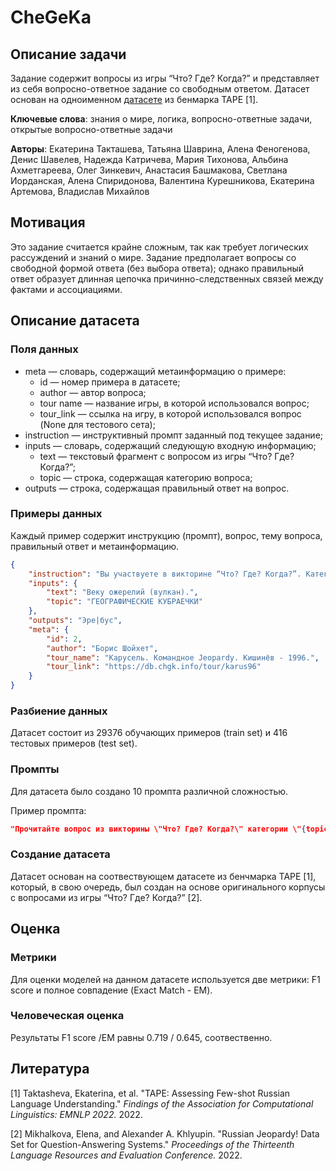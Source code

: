 # CheGeKa

## Описание задачи

Задание содержит вопросы из игры “Что? Где? Когда?” и представляет из себя вопросно-ответное задание со свободным ответом. Датасет основан на одноименном [датасете](https://tape-benchmark.com/datasets.html#chegeka) из бенмарка TAPE [1].

**Ключевые слова**: знания о мире, логика, вопросно-ответные задачи, открытые вопросно-ответные задачи

**Авторы**: Екатерина Такташева, Татьяна Шаврина, Алена Феногенова, Денис Шавелев, Надежда Катричева, Мария Тихонова, Альбина Ахметгареева, Олег Зинкевич, Анастасия Башмакова, Светлана Иорданская, Алена Спиридонова, Валентина Курешникова, Екатерина Артемова, Владислав Михайлов

## Мотивация

Это задание считается крайне сложным, так как требует логических рассуждений и знаний о мире. Задание предполагает вопросы со свободной формой ответа (без выбора ответа); однако правильный ответ образует длинная цепочка причинно-следственных связей между фактами и ассоциациями.

## Описание датасета

### Поля данных

- meta — словарь, содержащий метаинформацию о примере:
    - id — номер примера в датасете;
    - author — автор вопроса;
    - tour name — название игры, в которой использовался вопрос;
    - tour_link — ссылка на игру, в которой использовался вопрос (None для тестового сета);
- instruction — инструктивный промпт заданный под текущее задание;
- inputs — словарь, содержащий следующую входную информацию;
    - text — текстовый фрагмент с вопросом из игры “Что? Где? Когда?”;
    - topic — строка, содержащая категорию вопроса;
- outputs — строка, содержащая правильный ответ на вопрос.

### Примеры данных

Каждый пример содержит инструкцию (промпт), вопрос, тему вопроса, правильный ответ и метаинформацию.

```json
{
    "instruction": "Вы участвуете в викторине “Что? Где? Когда?”. Категория вопроса: {topic}\nВнимательно прочитайте и ответьте на него только словом или фразой. Вопрос: {text}\nОтвет:",
    "inputs": {
        "text": "Веку ожерелий (вулкан).",
        "topic": "ГЕОГРАФИЧЕСКИЕ КУБРАЕЧКИ"
    },
    "outputs": "Эре|бус",
    "meta": {
        "id": 2,
        "author": "Борис Шойхет",
        "tour_name": "Карусель. Командное Jeopardy. Кишинёв - 1996.",
        "tour_link": "https://db.chgk.info/tour/karus96"
    }
}
```

### Разбиение данных

Датасет состоит из 29376 обучающих примеров (train set) и 416 тестовых примеров (test set).

### Промпты

Для датасета было создано 10 промпта различной сложностью.

Пример промпта:

```json
"Прочитайте вопрос из викторины \"Что? Где? Когда?\" категории \"{topic}\" и ответьте на него. Вопрос: {text}\nОтвет:"
```

### Создание датасета

Датасет основан на соотвествующем датасете из бенчмарка TAPE [1], который, в свою очередь, был создан на основе оригинального корпусы с вопросами из игры “Что? Где? Когда?” [2].

## Оценка

### Метрики

Для оценки моделей на данном датасете используется две метрики: F1 score и полное совпадение (Exact Match - EM).

### Человеческая оценка

Результаты F1 score /EM равны 0.719 / 0.645, соотвественно.

## Литература

[1] Taktasheva, Ekaterina, et al. "TAPE: Assessing Few-shot Russian Language Understanding." *Findings of the Association for Computational Linguistics: EMNLP 2022.* 2022.

[2] Mikhalkova, Elena, and Alexander A. Khlyupin. "Russian Jeopardy! Data Set for Question-Answering Systems." *Proceedings of the Thirteenth Language Resources and Evaluation Conference.* 2022.
